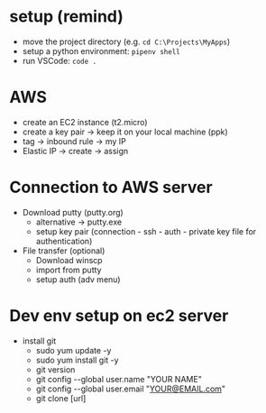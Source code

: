 # setup (remind)
* move the project directory (e.g. `cd C:\Projects\MyApps`)
* setup a python environment: `pipenv shell`
* run VSCode: `code .`

# AWS
* create an EC2 instance (t2.micro)
* create a key pair -> keep it on your local machine (ppk)
* tag -> inbound rule -> my IP
* Elastic IP -> create -> assign

# Connection to AWS server
* Download putty (putty.org)
  * alternative -> putty.exe
  * setup key pair (connection - ssh - auth - private key file for authentication)
* File transfer (optional)
  * Download winscp
  * import from putty
  * setup auth (adv menu)

# Dev env setup on ec2 server
* install git
  * sudo yum update -y
  * sudo yum install git -y
  * git version
  * git config --global user.name "YOUR NAME"
  * git config --global user.email "YOUR@EMAIL.com"
  * git clone [url]
